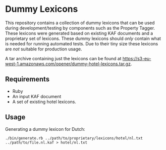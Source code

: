 # Dummy Lexicons

This repository contains a collection of dummy lexicons that can be used during
development/testing by components such as the Property Tagger. These lexicons
were generated based on existing KAF documents and a proprietary set of
lexicons. These dummy lexicons should _only_ contain what is needed for running
automated tests. Due to their tiny size these lexicons are _not_ suitable for
production usage.

A tar archive containing just the lexicons can be found at
<https://s3-eu-west-1.amazonaws.com/opener/dummy-hotel-lexicons.tar.gz>.

## Requirements

* Ruby
* An input KAF document
* A set of existing hotel lexicons.

## Usage

Generating a dummy lexicon for Dutch:

    ./bin/generate.rb ../path/to/proprietary/lexicons/hotel/nl.txt ../path/to/file.nl.kaf > hotel/nl.txt

